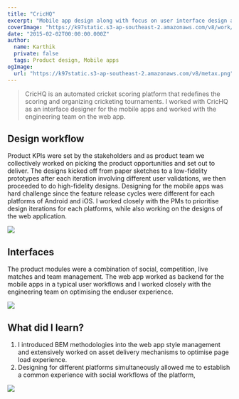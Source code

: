 ```yaml
---
title: "CricHQ"
excerpt: "Mobile app design along with focus on user interface design and development for web application"
coverImage: "https://k97static.s3-ap-southeast-2.amazonaws.com/v8/work/cover/crichq.png"
date: "2015-02-02T00:00:00.000Z"
author:
  name: Karthik
  private: false
  tags: Product design, Mobile apps
ogImage:
  url: "https://k97static.s3-ap-southeast-2.amazonaws.com/v8/metax.png"
---
```


> CricHQ is an automated cricket scoring platform that redefines the scoring and organizing cricketing tournaments. I worked with CricHQ as an interface designer for the mobile apps and worked with the engineering team on the web app.

## Design workflow

Product KPIs were set by the stakeholders and as product team we collectively worked on picking the product opportunities and set out to deliver. The designs kicked off from paper sketches to a low-fidelity prototypes after each iteration involving different user validations, we then proceeded to do high-fidelity designs. Designing for the mobile apps was hard challenge since the feature release cycles were different for each platforms of Android and iOS. I worked closely with the PMs to prioritise design iterations for each platforms, while also working on the designs of the web application.

![](https://k97static.s3-ap-southeast-2.amazonaws.com/v8/work/crichq/mobile.png)

## Interfaces

The product modules were a combination of social, competition, live matches and team management. The web app worked as backend for the mobile apps in a typical user workflows and I worked closely with the engineering team on optimising the enduser experience.

![](https://k97static.s3-ap-southeast-2.amazonaws.com/v8/work/crichq/chq-app1.png)

## What did I learn?

1. I introduced BEM methodologies into the web app style management and extensively worked on asset delivery mechanisms to optimise page load experience.
2. Designing for different platforms simultaneously allowed me to establish a common experience with social workflows of the platform,

![](https://k97static.s3-ap-southeast-2.amazonaws.com/v8/work/crichq/chq-prototypes.png)
